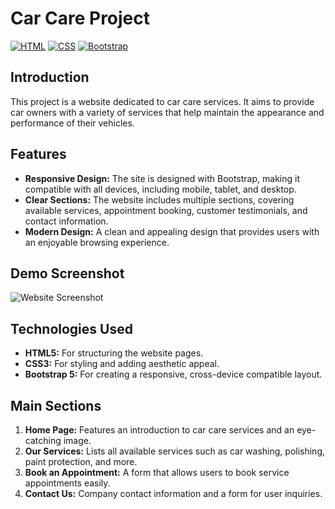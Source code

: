 # Car Care Project

[![HTML](https://img.shields.io/badge/HTML-5-orange?style=flat&logo=html5)](https://developer.mozilla.org/en-US/docs/Web/HTML) 
[![CSS](https://img.shields.io/badge/CSS-3-blue?style=flat&logo=css3)](https://developer.mozilla.org/en-US/docs/Web/CSS) 
[![Bootstrap](https://img.shields.io/badge/Bootstrap-5-blueviolet?style=flat&logo=bootstrap)](https://getbootstrap.com/)

## Introduction

This project is a website dedicated to car care services. It aims to provide car owners with a variety of services that help maintain the appearance and performance of their vehicles.

## Features

- **Responsive Design:** The site is designed with Bootstrap, making it compatible with all devices, including mobile, tablet, and desktop.
- **Clear Sections:** The website includes multiple sections, covering available services, appointment booking, customer testimonials, and contact information.
- **Modern Design:** A clean and appealing design that provides users with an enjoyable browsing experience.

## Demo Screenshot

![Website Screenshot](img/blog.jpg)

## Technologies Used

- **HTML5:** For structuring the website pages.
- **CSS3:** For styling and adding aesthetic appeal.
- **Bootstrap 5:** For creating a responsive, cross-device compatible layout.

## Main Sections

1. **Home Page:** Features an introduction to car care services and an eye-catching image.
2. **Our Services:** Lists all available services such as car washing, polishing, paint protection, and more.
3. **Book an Appointment:** A form that allows users to book service appointments easily.
4. **Contact Us:** Company contact information and a form for user inquiries.


